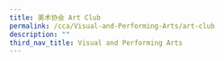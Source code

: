 ```yaml
---
title: 美术协会 Art Club
permalink: /cca/Visual-and-Performing-Arts/art-club
description: ""
third_nav_title: Visual and Performing Arts
---
```

